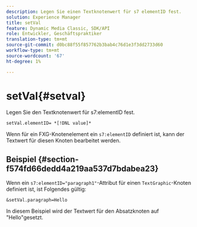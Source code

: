 ```yaml
---
description: Legen Sie einen Textknotenwert für s7 elementID fest.
solution: Experience Manager
title: setVal
feature: Dynamic Media Classic, SDK/API
role: Entwickler, Geschäftspraktiker
translation-type: tm+mt
source-git-commit: d0bc88f55f857762b3bab4c76d1e3f3dd2733d60
workflow-type: tm+mt
source-wordcount: '67'
ht-degree: 1%

---
```



# setVal{#setval}

Legen Sie den Textknotenwert für s7:elementID fest.

`setVal.elementID= *[!DNL value]*`

Wenn für ein FXG-Knotenelement ein `s7:elementID` definiert ist, kann der Textwert für diesen Knoten bearbeitet werden.

## Beispiel {#section-f574fd66dedd4a219aa537d7bdabea23}

Wenn ein `s7:elementID="paragraph1"`-Attribut für einen `TextGraphic`-Knoten definiert ist, ist Folgendes gültig:

`&setVal.paragraph=Hello`

In diesem Beispiel wird der Textwert für den Absatzknoten auf &quot;Hello&quot;gesetzt.
